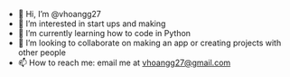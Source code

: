 - 👋 Hi, I’m @vhoangg27
- 👀 I’m interested in start ups and making 
- 🌱 I’m currently learning how to code in Python 
- 💞️ I’m looking to collaborate on making an app or creating projects with other people 
- 📫 How to reach me: email me at vhoangg27@gmail.com 

<!---
vhoangg27/vhoangg27 is a ✨ special ✨ repository because its `README.md` (this file) appears on your GitHub profile.
You can click the Preview link to take a look at your changes.
--->
